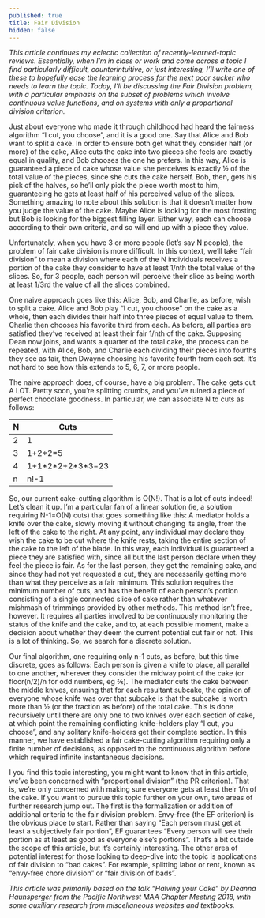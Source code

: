 ```yaml
---
published: true
title: Fair Division
hidden: false
---
```

_This article continues my eclectic collection of recently-learned-topic reviews. Essentially, when I’m in class or work and come across a topic I find particularly difficult, counterintuitive, or just interesting, I’ll write one of these to hopefully ease the learning process for the next poor sucker who needs to learn the topic. Today, I’ll be discussing the Fair Division problem, with a particular emphasis on the subset of problems which involve continuous value functions, and on systems with only a proportional division criterion._

Just about everyone who made it through childhood had heard the fairness algorithm “I cut, you choose”, and it is a good one. Say that Alice and Bob want to split a cake. In order to ensure both get what they consider half (or more) of the cake, Alice cuts the cake into two pieces she feels are exactly equal in quality, and Bob chooses the one he prefers. In this way, Alice is guaranteed a piece of cake whose value she perceives is exactly ½ of the total value of the pieces, since she cuts the cake herself. Bob, then, gets his pick of the halves, so he’ll only pick the piece worth most to him, guaranteeing he gets at least half of his perceived value of the slices. Something amazing to note about this solution is that it doesn’t matter how you judge the value of the cake. Maybe Alice is looking for the most frosting but Bob is looking for the biggest filling layer. Either way, each can choose according to their own criteria, and so will end up with a piece they value.

Unfortunately, when you have 3 or more people (let’s say N people), the problem of fair cake division is more difficult. In this context, we’ll take “fair division” to mean a division where each of the N individuals receives a portion of the cake they consider to have at least 1/nth the total value of the slices. So, for 3 people, each person will perceive their slice as being worth at least 1/3rd the value of all the slices combined.

One naive approach goes like this: Alice, Bob, and Charlie, as before, wish to split a cake. Alice and Bob play “I cut, you choose” on the cake as a whole, then each divides their half into three pieces of equal value to them. Charlie then chooses his favorite third from each. As before, all parties are satisfied they’ve received at least their fair 1/nth of the cake. Supposing Dean now joins, and wants a quarter of the total cake, the process can be repeated, with Alice, Bob, and Charlie each dividing their pieces into fourths they see as fair, then Dwayne choosing his favorite fourth from each set. It’s not hard to see how this extends to 5, 6, 7, or more people.

The naive approach does, of course, have a big problem. The cake gets cut A LOT. Pretty soon, you’re splitting crumbs, and you’ve ruined a piece of perfect chocolate goodness. In particular, we can associate N to cuts as follows:



| **N** | **Cuts**             |
|-------|----------------------|
| 2     | 1                    |
| 3     | 1+2\*2=5             |
| 4     | 1+1\*2\*2+2\*3\*3=23 |
| n     | n!-1                 |

So, our current cake-cutting algorithm is O(N!). That is a lot of cuts indeed! Let’s clean it up. I’m a particular fan of a linear solution (ie, a solution requiring N-1=O(N) cuts) that goes something like this: A mediator holds a knife over the cake, slowly moving it without changing its angle, from the left of the cake to the right. At any point, any individual may declare they wish the cake to be cut where the knife rests, taking the entire section of the cake to the left of the blade. In this way, each individual is guaranteed a piece they are satisfied with, since all but the last person declare when they feel the piece is fair. As for the last person, they get the remaining cake, and since they had not yet requested a cut, they are necessarily getting more than what they perceive as a fair minimum. This solution requires the minimum number of cuts, and has the benefit of each person’s portion consisting of a single connected slice of cake rather than whatever mishmash of trimmings provided by other methods. This method isn’t free, however. It requires all parties involved to be continuously monitoring the status of the knife and the cake, and to, at each possible moment, make a decision about whether they deem the current potential cut fair or not. This is a lot of thinking. So, we search for a discrete solution.

Our final algorithm, one requiring only n-1 cuts, as before, but this time discrete, goes as follows: Each person is given a knife to place, all parallel to one another, wherever they consider the midway point of the cake (or floor(n/2)/n for odd numbers, eg ⅖). The mediator cuts the cake between the middle knives, ensuring that for each resultant subcake, the opinion of everyone whose knife was over that subcake is that the subcake is worth more than ½ (or the fraction as before) of the total cake. This is done recursively until there are only one to two knives over each section of cake, at which point the remaining conflicting knife-holders play “I cut, you choose”, and any solitary knife-holders get their complete section. In this manner, we have established a fair cake-cutting algorithm requiring only a finite number of decisions, as opposed to the continuous algorithm before which required infinite instantaneous decisions.

I you find this topic interesting, you might want to know that in this article, we’ve been concerned with “proportional division” (the PR criterion). That is, we’re only concerned with making sure everyone gets at least their 1/n of the cake. If you want to pursue this topic further on your own, two areas of further research jump out. The first is the formalization or addition of additional criteria to the fair division problem. Envy-free (the EF criterion) is the obvious place to start. Rather than saying “Each person must get at least a subjectively fair portion”, EF guarantees “Every person will see their portion as at least as good as everyone else’s portions”. That’s a bit outside the scope of this article, but it’s certainly interesting. The other area of potential interest for those looking to deep-dive into the topic is applications of fair division to “bad cakes”. For example, splitting labor or rent, known as “envy-free chore division” or “fair division of bads”.
	
_This article was primarily based on the talk “Halving your Cake” by Deanna Haunsperger from the Pacific Northwest MAA Chapter Meeting 2018, with some auxiliary research from miscellaneous websites and textbooks._
